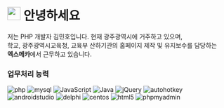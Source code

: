 <h1><img src="https://emojis.slackmojis.com/emojis/images/1531849430/4246/blob-sunglasses.gif?1531849430" width="30"/> 안녕하세요 </h1>

<p>
  저는 PHP 개발자 김민호입니다. 현재 광주광역시에 거주하고 있으며,<br>
  학교, 광주광역시교육청, 교육부 산하기관의 홈페이지 제작 및 유지보수를 담당하는<br>
  <strong>엑스메카</strong>에서 근무하고 있습니다.
</p>
<h3>업무처리 능력</h3>
<p>
  <img alt="php" src="https://img.shields.io/badge/-php-777BB4?style=flat-square&logo=PHP&logoColor=white" />
  <img alt="mysql" src="https://img.shields.io/badge/-mysql-8DD6F9?style=flat-square&logo=mysql&logoColor=white" /> 
  <img alt="JavaScript" src="https://img.shields.io/badge/-JavaScript-46a2f1?style=flat-square&logo=JavaScript&logoColor=white" />
  <img alt="Java" src="https://img.shields.io/badge/-Java-1a73e8?style=flat-square&logo=Java&logoColor=white" />
  <img alt="jQuery" src="https://img.shields.io/badge/-jQuery-007ACC?style=flat-square&logo=jQuery&logoColor=white" />
  <img alt="autohotkey" src="https://img.shields.io/badge/-autohotkey-334455?style=flat-square&logo=autohotkey&logoColor=white" />
  <img alt="androidstudio" src="https://img.shields.io/badge/-androidstudio-3DDC84?style=flat-square&logo=androidstudio&logoColor=white" />
  <img alt="delphi" src="https://img.shields.io/badge/-delphi-E62431?style=flat-square&logo=delphi&logoColor=white" />
  <img alt="centos" src="https://img.shields.io/badge/-centos-262577?style=flat-square&logo=centos&logoColor=white" />  
  <img alt="html5" src="https://img.shields.io/badge/-HTML5-E34F26?style=flat-square&logo=html5&logoColor=white" />
  <img alt="phpmyadmin" src="https://img.shields.io/badge/-phpmyadmin-6C78AF?style=flat-square&logo=phpmyadmin&logoColor=white" />
</p>
